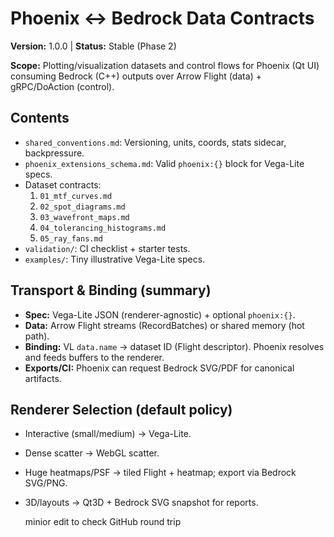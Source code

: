 # Phoenix ↔ Bedrock Data Contracts

**Version:** 1.0.0 | **Status:** Stable (Phase 2)

**Scope:** Plotting/visualization datasets and control flows for Phoenix (Qt UI) consuming Bedrock (C++) outputs over Arrow Flight (data) + gRPC/DoAction (control).

## Contents
- `shared_conventions.md`: Versioning, units, coords, stats sidecar, backpressure.
- `phoenix_extensions_schema.md`: Valid `phoenix:{}` block for Vega-Lite specs.
- Dataset contracts:
  1. `01_mtf_curves.md`
  2. `02_spot_diagrams.md`
  3. `03_wavefront_maps.md`
  4. `04_tolerancing_histograms.md`
  5. `05_ray_fans.md`
- `validation/`: CI checklist + starter tests.
- `examples/`: Tiny illustrative Vega-Lite specs.

## Transport & Binding (summary)
- **Spec:** Vega-Lite JSON (renderer-agnostic) + optional `phoenix:{}`.
- **Data:** Arrow Flight streams (RecordBatches) or shared memory (hot path).
- **Binding:** VL `data.name` → dataset ID (Flight descriptor). Phoenix resolves and feeds buffers to the renderer.
- **Exports/CI:** Phoenix can request Bedrock SVG/PDF for canonical artifacts.

## Renderer Selection (default policy)
- Interactive (small/medium) → Vega-Lite.
- Dense scatter → WebGL scatter.
- Huge heatmaps/PSF → tiled Flight + heatmap; export via Bedrock SVG/PNG.
- 3D/layouts → Qt3D + Bedrock SVG snapshot for reports.

  minior edit to check GitHub round trip
